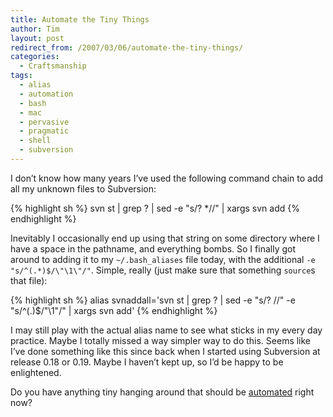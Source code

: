 ```yaml
---
title: Automate the Tiny Things
author: Tim
layout: post
redirect_from: /2007/03/06/automate-the-tiny-things/
categories:
  - Craftsmanship
tags:
  - alias
  - automation
  - bash
  - mac
  - pervasive
  - pragmatic
  - shell
  - subversion
---
```

I don&#8217;t know how many years I&#8217;ve used the following command chain to add all my unknown files to Subversion:

{% highlight sh %}
svn st | grep ? | sed -e "s/? *//" | xargs svn add
{% endhighlight %}

Inevitably I occasionally end up using that string on some directory where I have a space in the pathname, and everything bombs. So I finally got around to adding it to my `~/.bash_aliases` file today, with the additional `-e "s/^(.*)$/\"\1\"/"`. Simple, really (just make sure that something `source`s that file):

{% highlight sh %}
alias svnaddall='svn st | grep ? | sed -e "s/? //" -e "s/^\(.\)$/\"\1\"/" | xargs svn add'
{% endhighlight %}

I may still play with the actual alias name to see what sticks in my every day practice. Maybe I totally missed a way simpler way to do this. Seems like I&#8217;ve done something like this since back when I started using Subversion at release 0.18 or 0.19. Maybe I haven&#8217;t kept up, so I&#8217;d be happy to be enlightened.

Do you have anything tiny hanging around that should be [automated][1] right now?

 [1]: http://www.pragmaticprogrammer.com/articles/jan_04_3legs.pdf#page=2 "IEEE Software: Three Legs, No Wobble by the Pragmatic Programmers"
